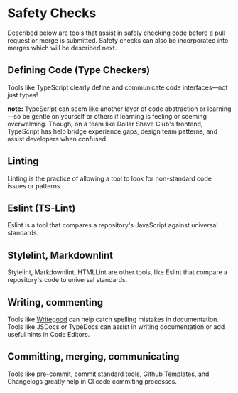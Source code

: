# Safety Checks

Described below are tools that assist in safely checking code before a pull request or merge is submitted. Safety checks can also be incorporated into merges which will be described next.

## Defining Code (Type Checkers)

Tools like TypeScript clearly define and communicate code interfaces—not just types!

**note:** TypeScript can seem like another layer of code abstraction or learning—so be gentle on yourself or others if learning is feeling or seeming overwelming. Though, on a team like Dollar Shave Club's frontend, TypeScript has help bridge experience gaps, design team patterns, and assist developers when confused.

## Linting

Linting is the practice of allowing a tool to look for non-standard code issues or patterns.

## Eslint (TS-Lint)

Eslint is a tool that compares a repository's JavaScript against universal standards.

## Stylelint, Markdownlint

Stylelint, Markdownlint, HTMLLint are other tools, like Eslint that compare a repository's code to universal standards.

## Writing, commenting

Tools like [Writegood]() can help catch spelling mistakes in documentation. Tools like JSDocs or TypeDocs can assist in writing documentation or add useful hints in Code Editors.

## Committing, merging, communicating

Tools like pre-commit, commit standard tools, Github Templates, and Changelogs greatly help in CI code commiting processes.

